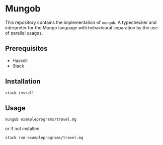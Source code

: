 # Mungob

This repository contains the implementation of `mungob`. A typechecker and interpreter for the Mungo language with behavioural separation by the use of parallel usages.

## Prerequisites

- Haskell
- Stack

## Installation

```
stack install
```

## Usage
```
mungob exampleprograms/travel.mg 
```
or if not installed
```
stack run exampleprograms/travel.mg
```

